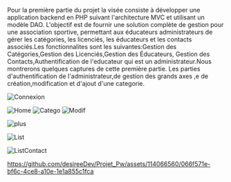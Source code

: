  Pour la première partie du projet  la visée consiste  à développer une application backend en PHP suivant 
 l'architecture MVC et utilisant un modèle DAO. L'objectif est de fournir une solution complète de gestion
pour une association sportive, permettant aux éducateurs administrateurs de gérer les catégories, les licenciés, les éducateurs 
et les contacts associés.Les fonctionnalites sont les suivantes:Gestion des Catégories,Gestion des Licenciés,Gestion des Éducateurs,
Gestion des Contacts,Authentification de l'educateur qui est un administrateur.Nous montrerons quelques captures de cette première partie.
Les parties d'authentification de l'administrateur,de gestion des grands axes ,e de création,modification et d'ajout d'une categorie.

![Connexion](https://github.com/desireeDev/Projet_Pw/assets/114066560/acc38d06-2e64-4da1-a904-800d53ab0f0e)

![Home](https://github.com/desireeDev/Projet_Pw/assets/114066560/018aaad7-fff3-44ba-9521-11b59a0ee9f7)
![Catego](https://github.com/desireeDev/Projet_Pw/assets/114066560/8fc19949-ed73-4d78-97a3-43aa6d5806f0)
![Modif](https://github.com/desireeDev/Projet_Pw/assets/114066560/925df8d4-119e-4164-983a-e33a6438e09e)

![plus](https://github.com/desireeDev/Projet_Pw/assets/114066560/551b3182-4f1b-4ec6-a68e-fae3934a7359)

![List](https://github.com/desireeDev/Projet_Pw/assets/114066560/bce269fa-4db2-483f-a789-5247dcaa0b4d)

![ListContact](https://github.com/desireeDev/Projet_Pw/assets/114066560/519ac0b1-22f4-4abc-b8bb-19ea6c6f8e74)



https://github.com/desireeDev/Projet_Pw/assets/114066560/066f571e-bf6c-4ce8-a10e-1e1a855c1fca


